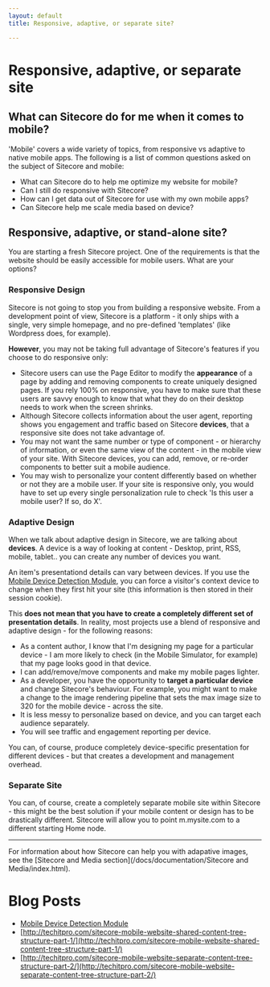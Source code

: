 ```yaml
---
layout: default
title: Responsive, adaptive, or separate site?

---
```


# Responsive, adaptive, or separate site

## What can Sitecore do for me when it comes to mobile?

'Mobile' covers a wide variety of topics, from responsive vs adaptive to native mobile apps.  The following is a list of common questions asked on the subject of Sitecore and  mobile:

* What can Sitecore do to help me optimize my website for mobile?
* Can I still do responsive with Sitecore?
* How can I get data out of Sitecore for use with my own mobile apps?
* Can Sitecore help me scale media based on device?

## Responsive, adaptive, or stand-alone site?

You are starting a fresh Sitecore project. One of the requirements is that the website should be easily accessible for mobile users. What are your options?

### Responsive Design

Sitecore is not going to stop you from building a responsive website. From a development point of view, Sitecore is a platform - it only ships with a single, very simple homepage, and no pre-defined 'templates' (like Wordpress does, for example). 

**However**, you may not be taking full advantage of Sitecore's features if you choose to do responsive only:

* Sitecore users can use the Page Editor to modify the **appearance** of a page by adding and removing components to create uniquely designed pages. If you rely 100% on responsive, you have to make sure that these users are savvy enough to know that what they do on their desktop needs to work when the screen shrinks.
* Although Sitecore collects information about the user agent, reporting shows you engagement and traffic based on Sitecore **devices**, that a responsive site does not take advantage of.
* You may not want the same number or type of component - or hierarchy of information, or even the same view of the content - in the mobile view of your site. With Sitecore devices, you can add, remove, or re-order components to better suit a mobile audience.
* You may wish to personalize your content differently based on whether or not they are a mobile user. If your site is responsive only, you would have to set up every single personalization rule to check 'Is this user a mobile user? If so, do X'.

### Adaptive Design

When we talk about adaptive design in Sitecore, we are talking about **devices**. A device is a way of looking at content - Desktop, print, RSS, mobile, tablet.. you can create any number of devices you want.

An item's presentationd details can vary between devices. If you use the [Mobile Device Detection Module](https://marketplace.sitecore.net/Modules/Mobile_Device_Detector.aspx), you can force a visitor's context device to change when they first hit your site (this information is then stored in their session cookie).

This **does not mean that you have to create a completely different set of presentation details**. In reality, most projects use a blend of responsive and adaptive design - for the following reasons:

* As a content author, I know that I'm designing my page for a particular device - I am more likely to check (in the Mobile Simulator, for example) that my page looks good in that device. 
* I can add/remove/move components and make my mobile pages lighter.
* As a developer, you have the opportunity to **target a particular device** and change Sitecore's behaviour. For example, you might want to make a change to the image rendering pipeline that sets the max image size to 320 for the mobile device - across the site.
* It is less messy to personalize based on device, and you can target each audience separately.
* You will see traffic and engagement reporting per device.

You can, of course, produce completely device-specific presentation for different devices - but that creates a development and management overhead.

### Separate Site

You can, of course, create a completely separate mobile site within Sitecore - this might be the best solution if your mobile content or design has to be drastically different. Sitecore will allow you to point m.mysite.com to a different starting Home node.

------------------------------

For information about how Sitecore can help you with adapative images, see the [Sitecore and Media section](/docs/documentation/Sitecore and Media/index.html).

# Blog Posts

* [Mobile Device Detection Module](https://marketplace.sitecore.net/Modules/Mobile_Device_Detector.aspx)
* [http://techitpro.com/sitecore-mobile-website-shared-content-tree-structure-part-1/](http://techitpro.com/sitecore-mobile-website-shared-content-tree-structure-part-1/)
* [http://techitpro.com/sitecore-mobile-website-separate-content-tree-structure-part-2/](http://techitpro.com/sitecore-mobile-website-separate-content-tree-structure-part-2/)